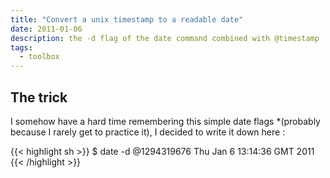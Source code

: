 ```yaml
---
title: "Convert a unix timestamp to a readable date"
date: 2011-01-06
description: the -d flag of the date command combined with @timestamp
tags:
  - toolbox
---
```


## The trick

I somehow have a hard time remembering this simple date flags *(probably because I rarely get to practice it), I decided to write it down here :

{{< highlight sh >}}
$ date -d @1294319676
Thu Jan 6 13:14:36 GMT 2011
{{< /highlight >}}
